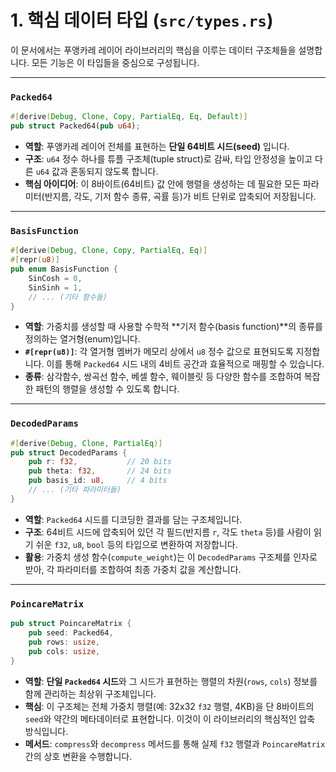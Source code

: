 # 1. 핵심 데이터 타입 (`src/types.rs`)

이 문서에서는 푸앵카레 레이어 라이브러리의 핵심을 이루는 데이터 구조체들을 설명합니다. 모든 기능은 이 타입들을 중심으로 구성됩니다.

---

### `Packed64`

```rust
#[derive(Debug, Clone, Copy, PartialEq, Eq, Default)]
pub struct Packed64(pub u64);
```

-   **역할**: 푸앵카레 레이어 전체를 표현하는 **단일 64비트 시드(seed)** 입니다.
-   **구조**: `u64` 정수 하나를 튜플 구조체(tuple struct)로 감싸, 타입 안정성을 높이고 다른 `u64` 값과 혼동되지 않도록 합니다.
-   **핵심 아이디어**: 이 8바이트(64비트) 값 안에 행렬을 생성하는 데 필요한 모든 파라미터(반지름, 각도, 기저 함수 종류, 곡률 등)가 비트 단위로 압축되어 저장됩니다.

---

### `BasisFunction`

```rust
#[derive(Debug, Clone, Copy, PartialEq, Eq)]
#[repr(u8)]
pub enum BasisFunction {
    SinCosh = 0,
    SinSinh = 1,
    // ... (기타 함수들)
}
```

-   **역할**: 가중치를 생성할 때 사용할 수학적 **기저 함수(basis function)**의 종류를 정의하는 열거형(enum)입니다.
-   **`#[repr(u8)]`**: 각 열거형 멤버가 메모리 상에서 `u8` 정수 값으로 표현되도록 지정합니다. 이를 통해 `Packed64` 시드 내의 4비트 공간과 효율적으로 매핑할 수 있습니다.
-   **종류**: 삼각함수, 쌍곡선 함수, 베셀 함수, 웨이블릿 등 다양한 함수를 조합하여 복잡한 패턴의 행렬을 생성할 수 있도록 합니다.

---

### `DecodedParams`

```rust
#[derive(Debug, Clone, PartialEq)]
pub struct DecodedParams {
    pub r: f32,           // 20 bits
    pub theta: f32,       // 24 bits
    pub basis_id: u8,     // 4 bits
    // ... (기타 파라미터들)
}
```

-   **역할**: `Packed64` 시드를 디코딩한 결과를 담는 구조체입니다.
-   **구조**: 64비트 시드에 압축되어 있던 각 필드(반지름 `r`, 각도 `theta` 등)를 사람이 읽기 쉬운 `f32`, `u8`, `bool` 등의 타입으로 변환하여 저장합니다.
-   **활용**: 가중치 생성 함수(`compute_weight`)는 이 `DecodedParams` 구조체를 인자로 받아, 각 파라미터를 조합하여 최종 가중치 값을 계산합니다.

---

### `PoincareMatrix`

```rust
pub struct PoincareMatrix {
    pub seed: Packed64,
    pub rows: usize,
    pub cols: usize,
}
```

-   **역할**: **단일 `Packed64` 시드**와 그 시드가 표현하는 행렬의 차원(`rows`, `cols`) 정보를 함께 관리하는 최상위 구조체입니다.
-   **핵심**: 이 구조체는 전체 가중치 행렬(예: 32x32 `f32` 행렬, 4KB)을 단 8바이트의 `seed`와 약간의 메타데이터로 표현합니다. 이것이 이 라이브러리의 핵심적인 압축 방식입니다.
-   **메서드**: `compress`와 `decompress` 메서드를 통해 실제 `f32` 행렬과 `PoincareMatrix` 간의 상호 변환을 수행합니다. 